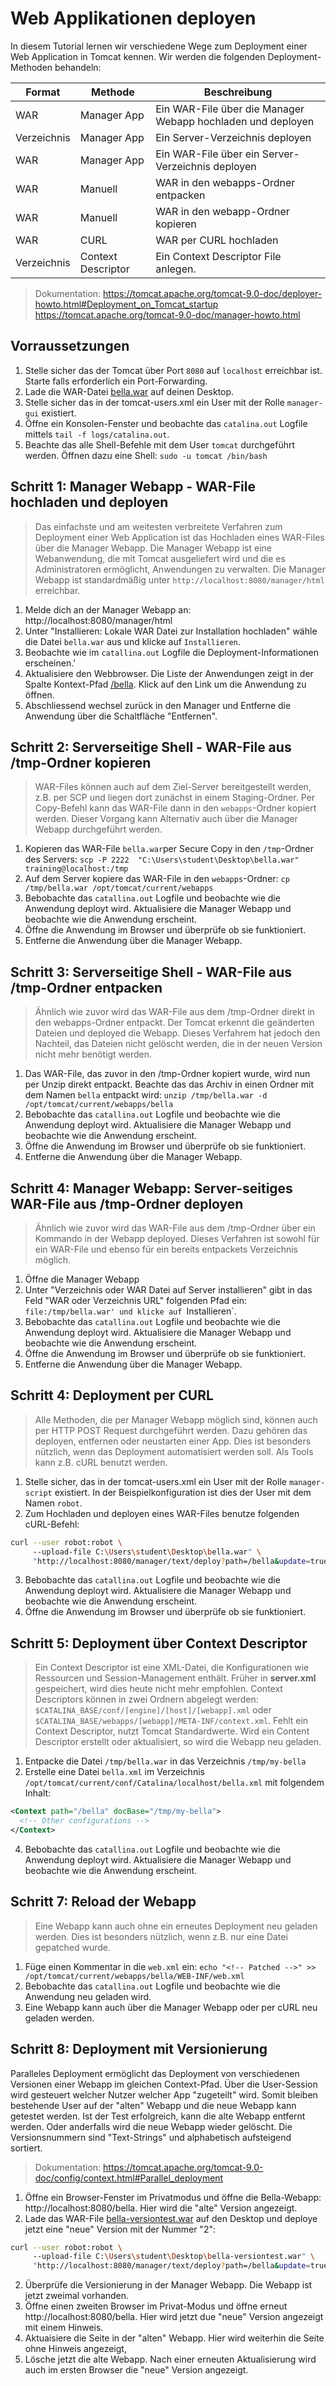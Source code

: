 # Web Applikationen deployen

In diesem Tutorial lernen wir verschiedene Wege zum Deployment einer Web Application in Tomcat kennen. Wir werden die folgenden Deployment-Methoden behandeln:

| Format      | Methode              | Beschreibung                                                 |
|-------------|----------------------|--------------------------------------------------------------|
| WAR         | Manager App          | Ein WAR-File über die Manager Webapp hochladen  und deployen |
| Verzeichnis | Manager App          | Ein Server-Verzeichnis deployen                              |
| WAR         | Manager App          | Ein WAR-File über ein Server-Verzeichnis deployen            |
| WAR         | Manuell              | WAR in den webapps-Ordner entpacken                          |
| WAR         | Manuell              | WAR in den webapp-Ordner kopieren                            |
| WAR         | CURL                 | WAR per CURL hochladen                                       |
| Verzeichnis | Context Descriptor   | Ein Context Descriptor File anlegen.                         |

> Dokumentation:
> https://tomcat.apache.org/tomcat-9.0-doc/deployer-howto.html#Deployment_on_Tomcat_startup
> https://tomcat.apache.org/tomcat-9.0-doc/manager-howto.html

## Vorraussetzungen
1. Stelle sicher das der Tomcat über Port `8080` auf `localhost` erreichbar ist. Starte falls erforderlich ein Port-Forwarding.
2. Lade die WAR-Datei [bella.war](..%2Ffiles%2Fbella.war) auf deinen Desktop.
3. Stelle sicher das in der tomcat-users.xml ein User mit der Rolle `manager-gui` existiert.
4. Öffne ein Konsolen-Fenster und beobachte das `catalina.out` Logfile mittels `tail -f logs/catalina.out`.
5. Beachte das alle Shell-Befehle mit dem User `tomcat` durchgeführt werden. Öffnen dazu eine Shell: `sudo -u tomcat /bin/bash`

## Schritt 1: Manager Webapp - WAR-File hochladen und deployen
>Das einfachste und am weitesten verbreitete Verfahren zum Deployment einer Web Application ist das Hochladen eines WAR-Files über die Manager Webapp. Die Manager Webapp ist eine Webanwendung, die mit Tomcat ausgeliefert wird und die es Administratoren ermöglicht, Anwendungen zu verwalten. Die Manager Webapp ist standardmäßig unter `http://localhost:8080/manager/html` erreichbar.

1. Melde dich an der Manager Webapp an: http://localhost:8080/manager/html
2. Unter "Installieren: Lokale WAR Datei zur Installation hochladen" wähle die Datei `bella.war` aus und klicke auf `Installieren`.
4. Beobachte wie im `catallina.out` Logfile die Deployment-Informationen erscheinen.'
5. Aktualisiere den Webbrowser. Die Liste der Anwendungen zeigt in der Spalte Kontext-Pfad [/bella](http://localhost:8080/bella/). Klick auf den Link um die Anwendung zu öffnen.
6. Abschliessend wechsel zurück in den Manager und Entferne die Anwendung über die Schaltfläche "Entfernen".

## Schritt 2: Serverseitige Shell - WAR-File aus /tmp-Ordner kopieren
>WAR-Files können auch auf dem Ziel-Server bereitgestellt werden, z.B. per SCP und liegen dort zunächst in einem Staging-Ordner. Per Copy-Befehl kann das WAR-File dann in den `webapps`-Ordner kopiert werden. Dieser Vorgang kann Alternativ auch über die Manager Webapp durchgeführt werden.

1. Kopieren das WAR-File `bella.war`per Secure Copy in den `/tmp`-Ordner des Servers: `scp -P 2222  "C:\Users\student\Desktop\bella.war" training@localhost:/tmp`
2. Auf dem Server kopiere das WAR-File in den `webapps`-Ordner: `cp /tmp/bella.war /opt/tomcat/current/webapps`
3. Bebobachte das `catallina.out` Logfile und beobachte wie die Anwendung deployt wird. Aktualisiere die Manager Webapp und beobachte wie die Anwendung erscheint.
4. Öffne die Anwendung im Browser und überprüfe ob sie funktioniert.
5. Entferne die Anwendung über die Manager Webapp.

## Schritt 3: Serverseitige Shell - WAR-File aus /tmp-Ordner entpacken
>Ähnlich wie zuvor wird das WAR-File aus dem /tmp-Ordner direkt in den webapps-Ordner entpackt. Der Tomcat erkennt die geänderten Dateien und deployed die Webapp. Dieses Verfahrem hat jedoch den Nachteil, das Dateien nicht gelöscht werden, die in der neuen Version nicht mehr benötigt werden.

1. Das WAR-File, das zuvor in den /tmp-Ordner kopiert wurde, wird nun per Unzip direkt entpackt. Beachte das das Archiv in einen Ordner mit dem Namen `bella` entpackt wird: `unzip /tmp/bella.war -d /opt/tomcat/current/webapps/bella`
3. Bebobachte das `catallina.out` Logfile und beobachte wie die Anwendung deployt wird. Aktualisiere die Manager Webapp und beobachte wie die Anwendung erscheint.
4. Öffne die Anwendung im Browser und überprüfe ob sie funktioniert.
5. Entferne die Anwendung über die Manager Webapp.

## Schritt 4: Manager Webapp: Server-seitiges WAR-File aus /tmp-Ordner deployen
>Ähnlich wie zuvor wird das WAR-File aus dem /tmp-Ordner über ein Kommando in der Webapp deployed. Dieses Verfahren ist sowohl für ein WAR-File und ebenso für ein bereits entpackets Verzeichnis möglich.

1. Öffne die Manager Webapp
2. Unter "Verzeichnis oder WAR Datei auf Server installieren" gibt in das Feld "WAR oder Verzeichnis URL" folgenden Pfad ein: `file:/tmp/bella.war' und klicke auf `Installieren`.
3. Bebobachte das `catallina.out` Logfile und beobachte wie die Anwendung deployt wird. Aktualisiere die Manager Webapp und beobachte wie die Anwendung erscheint.
4. Öffne die Anwendung im Browser und überprüfe ob sie funktioniert.
5. Entferne die Anwendung über die Manager Webapp.

## Schritt 4: Deployment per CURL
>Alle Methoden, die per Manager Webapp möglich sind, können auch per HTTP POST Request durchgeführt werden. Dazu gehören das deployen, entfernen oder neustarten einer App. Dies ist besonders nützlich, wenn das Deployment automatisiert werden soll. Als Tools kann z.B. cURL benutzt werden.

1. Stelle sicher, das in der tomcat-users.xml ein User mit der Rolle `manager-script` existiert. In der Beispielkonfiguration ist dies der User mit dem Namen `robot`.
2. Zum Hochladen und deployen eines WAR-Files benutze folgenden cURL-Befehl:
```bash
curl --user robot:robot \                                                            
     --upload-file C:\Users\student\Desktop\bella.war" \
     "http://localhost:8080/manager/text/deploy?path=/bella&update=true"
```
3. Bebobachte das `catallina.out` Logfile und beobachte wie die Anwendung deployt wird. Aktualisiere die Manager Webapp und beobachte wie die Anwendung erscheint.
4. Öffne die Anwendung im Browser und überprüfe ob sie funktioniert.

## Schritt 5: Deployment über Context Descriptor
>Ein Context Descriptor ist eine XML-Datei, die Konfigurationen wie Ressourcen und Session-Management enthält. Früher in **server.xml** gespeichert, wird dies heute nicht mehr empfohlen. Context Descriptors können in zwei Ordnern abgelegt werden: `$CATALINA_BASE/conf/[engine]/[host]/[webapp].xml` oder `$CATALINA_BASE/webapps/[webapp]/META-INF/context.xml`. Fehlt ein Context Descriptor, nutzt Tomcat Standardwerte. Wird ein Content Descriptor erstellt oder aktualisiert, so wird die Webapp neu geladen.

1. Entpacke die Datei `/tmp/bella.war` in das Verzeichnis `/tmp/my-bella`
2. Erstelle eine Datei `bella.xml` im Verzeichnis `/opt/tomcat/current/conf/Catalina/localhost/bella.xml` mit folgendem Inhalt:
```xml
<Context path="/bella" docBase="/tmp/my-bella">
  <!-- Other configurations -->
</Context>
```
4. Bebobachte das `catallina.out` Logfile und beobachte wie die Anwendung deployt wird. Aktualisiere die Manager Webapp und beobachte wie die Anwendung erscheint.

## Schritt 7: Reload der Webapp
>Eine Webapp kann auch ohne ein erneutes Deployment neu geladen werden. Dies ist besonders nützlich, wenn z.B. nur eine Datei gepatched wurde.

1. Füge einen Kommentar in die `web.xml` ein: `echo "<!-- Patched -->" >> /opt/tomcat/current/webapps/bella/WEB-INF/web.xml`
2. Bebobachte das `catallina.out` Logfile und beobachte wie die Anwendung neu geladen wird.
3. Eine Webapp kann auch über die Manager Webapp oder per cURL neu geladen werden.

## Schritt 8: Deployment mit Versionierung
Paralleles Deployment ermöglicht das Deployment von verschiedenen Versionen einer Webapp im gleichen Context-Pfad.
Über die User-Session wird gesteuert welcher Nutzer welcher App "zugeteilt" wird.
Somit bleiben bestehende User auf der "alten" Webapp und die neue Webapp kann getestet werden.
Ist der Test erfolgreich, kann die alte Webapp entfernt werden. Oder anderfalls wird die neue Webapp wieder gelöscht.
Die Versionsnummern sind "Text-Strings" und alphabetisch aufsteigend sortiert.

> Dokumentation:
> https://tomcat.apache.org/tomcat-9.0-doc/config/context.html#Parallel_deployment

1. Öffne ein Browser-Fenster im Privatmodus und öffne die Bella-Webapp: http://localhost:8080/bella. Hier wird die "alte" Version angezeigt.
2. Lade das WAR-File [bella-versiontest.war](..%2Ffiles%2Fbella-versiontest.war) auf den Desktop und deploye jetzt eine "neue" Version mit der Nummer "2":

```bash
curl --user robot:robot \                                                            
     --upload-file C:\Users\student\Desktop\bella-versiontest.war" \
     "http://localhost:8080/manager/text/deploy?path=/bella&update=true&version=2"
```


2. Überprüfe die Versionierung in der Manager Webapp. Die Webapp ist jetzt zweimal vorhanden.
3. Öffne einen zweiten Browser im Privat-Modus und öffne erneut http://localhost:8080/bella. Hier wird jetzt due "neue" Version angezeigt mit einem Hinweis.
4. Aktuaisiere die Seite in der "alten" Webapp. Hier wird weiterhin die Seite ohne Hinweis angezeigt,
5. Lösche jetzt die alte Webapp. Nach einer erneuten Aktualisierung wird auch im ersten Browser die "neue" Version angezeigt.